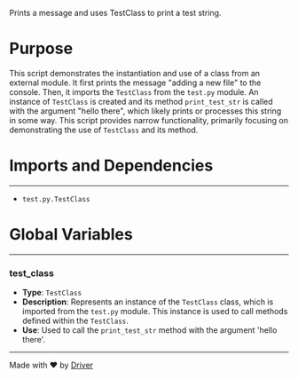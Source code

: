 <!--------------------------------------------------------------------------------->
<!-- IMPORTANT: This file is auto-generated by Driver (https://driver.ai). -------->
<!-- Manual edits may be overwritten on future commits. --------------------------->
<!--------------------------------------------------------------------------------->

Prints a message and uses TestClass to print a test string.

# Purpose
This script demonstrates the instantiation and use of a class from an external module. It first prints the message "adding a new file" to the console. Then, it imports the `TestClass` from the `test.py` module. An instance of `TestClass` is created and its method `print_test_str` is called with the argument "hello there", which likely prints or processes this string in some way. This script provides narrow functionality, primarily focusing on demonstrating the use of `TestClass` and its method.
# Imports and Dependencies

---
- `test.py.TestClass`


# Global Variables

---
### test\_class
- **Type**: ``TestClass``
- **Description**: Represents an instance of the `TestClass` class, which is imported from the `test.py` module. This instance is used to call methods defined within the `TestClass`.
- **Use**: Used to call the `print_test_str` method with the argument 'hello there'.



---
Made with ❤️ by [Driver](https://www.driver.ai/)